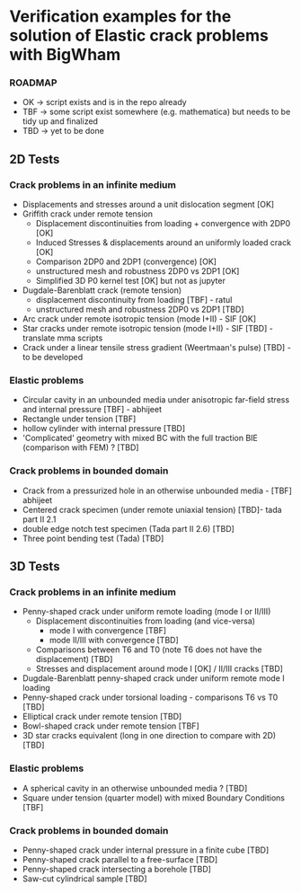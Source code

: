 # Verification examples for the solution of Elastic crack problems with BigWham
### ROADMAP

- OK -> script exists and is in the repo already
- TBF -> some script exist somewhere (e.g. mathematica) but needs to be tidy up and finalized
- TBD -> yet to be done 

## 2D Tests

### Crack problems in an infinite medium 
+ Displacements and stresses around a unit dislocation segment [OK]
 + Griffith crack under remote tension
    - Displacement discontinuities from loading + convergence with 2DP0  [OK]  
    - Induced Stresses & displacements around an uniformly loaded crack  [OK]
    - Comparison 2DP0 and 2DP1 (convergence) [OK]  
    - unstructured mesh and robustness 2DP0 vs 2DP1 [OK]  
    - Simplified 3D P0 kernel test [OK] but not as jupyter
 + Dugdale-Barenblatt crack (remote tension)
    - displacement discontinuity from loading [TBF] - ratul
    - unstructured mesh and robustness 2DP0 vs 2DP1 [TBD]  
+ Arc crack under remote isotropic tension (mode I+II) - SIF  [OK] 
+ Star cracks under remote isotropic tension (mode I+II) - SIF [TBD] - translate mma scripts
+ Crack under a linear tensile stress gradient (Weertmaan's pulse) [TBD] - to be developed

### Elastic problems 
+ Circular cavity in an unbounded media under anisotropic far-field stress and internal pressure [TBF] - abhijeet 
+ Rectangle under tension  [TBF]
+ hollow cylinder with internal pressure [TBD] 
+ 'Complicated' geometry with mixed BC with the full traction BIE (comparison with FEM)  ? [TBD]

### Crack problems in bounded domain
+ Crack from a pressurized hole in an otherwise unbounded media - [TBF] abhijeet
+ Centered crack specimen (under remote uniaxial tension) [TBD]- tada part II 2.1 
+ double edge notch test specimen (Tada part II 2.6) [TBD]
+ Three point bending test (Tada) [TBD]


## 3D Tests

### Crack problems in an infinite medium
+ Penny-shaped crack under uniform remote loading (mode I or II/III)
    - Displacement discontinuities from loading (and vice-versa) 
        - mode I   with convergence     [TBF]
        - mode II/III  with convergence [TBD]
    - Comparisons between T6 and T0 (note T6 does not have the displacement) [TBD]
    - Stresses and displacement around mode I [OK] / II/III cracks [TBD]
+ Dugdale-Barenblatt penny-shaped crack under uniform remote mode I loading 
+ Penny-shaped crack under torsional loading 
        - comparisons T6 vs T0 [TBD]
+ Elliptical crack under remote tension [TBD] 
+ Bowl-shaped crack under remote tension  [TBF] 
+ 3D star cracks equivalent (long in one direction to compare with 2D) [TBD]

### Elastic problems 
+ A spherical cavity in an otherwise unbounded media ?   [TBD]
+ Square under tension (quarter model) with mixed Boundary Conditions [TBF]


### Crack problems in bounded domain
+ Penny-shaped crack under internal pressure in a finite cube  [TBD]
+ Penny-shaped crack parallel to a free-surface [TBD]
+ Penny-shaped crack intersecting a borehole [TBD]
+ Saw-cut cylindrical sample [TBD]

